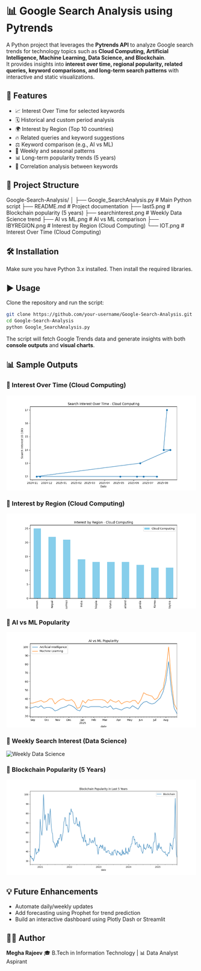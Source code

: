 # 📊 Google Search Analysis using Pytrends

A Python project that leverages the **Pytrends API** to analyze Google search trends for technology topics such as **Cloud Computing, Artificial Intelligence, Machine Learning, Data Science, and Blockchain**.  
It provides insights into **interest over time, regional popularity, related queries, keyword comparisons, and long-term search patterns** with interactive and static visualizations.


## 🚀 Features
- 📈 Interest Over Time for selected keywords  
- 🗓️ Historical and custom period analysis  
- 🌍 Interest by Region (Top 10 countries)  
- 🔥 Related queries and keyword suggestions  
- ⚖️ Keyword comparison (e.g., AI vs ML)  
- 📅 Weekly and seasonal patterns  
- 📊 Long-term popularity trends (5 years)  
- 🔗 Correlation analysis between keywords  


## 📂 Project Structure

Google-Search-Analysis/
│
├── Google\_SearchAnalysis.py   # Main Python script
├── README.md                  # Project documentation
├── last5.png                  # Blockchain popularity (5 years)
├── searchinterest.png          # Weekly Data Science trend
├── AI vs ML.png               # AI vs ML comparison
├── IBYREGION.png              # Interest by Region (Cloud Computing)
└── IOT.png                    # Interest Over Time (Cloud Computing)


## 🛠️ Installation
Make sure you have Python 3.x installed. Then install the required libraries.

## ▶️ Usage

Clone the repository and run the script:
```bash
git clone https://github.com/your-username/Google-Search-Analysis.git
cd Google-Search-Analysis
python Google_SearchAnalysis.py
```

The script will fetch Google Trends data and generate insights with both **console outputs** and **visual charts**.


## 📊 Sample Outputs

### 🔹 Interest Over Time (Cloud Computing)

![Interest Over Time](IOT.png)

### 🔹 Interest by Region (Cloud Computing)

![Interest by Region](IBYREGION.png)

### 🔹 AI vs ML Popularity

![AI vs ML](AI%20vs%20ML.png)

### 🔹 Weekly Search Interest (Data Science)

![Weekly Data Science](searchinterest.png)

### 🔹 Blockchain Popularity (5 Years)

![Blockchain Trend](last5.png)



## 💡 Future Enhancements

* Automate daily/weekly updates
* Add forecasting using Prophet for trend prediction
* Build an interactive dashboard using Plotly Dash or Streamlit


## 👩‍💻 Author

**Megha Rajeev**
🎓 B.Tech in Information Technology | 📊 Data Analyst Aspirant


